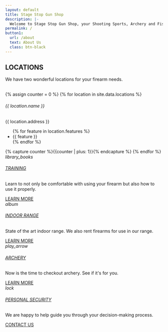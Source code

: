 ```yaml
---
layout: default
title: Stage Stop Gun Shop
description: |-
  Welcome to Stage Stop Gun Shop, your Shooting Sports, Archery and Fishing headquarters!!! Stop in today to browse our excellent selection of firearms, ammo, archery supplies and fishing tackle.
permalink: /
button1:
  url: /about
  text: About Us
  class: btn-black
---
```


<section>
    <div class="container">
        <h2 class="section-title text-center mb-0">LOCATIONS</h2>
        <p class="lead text-center">We have two wonderful locations for your firearm needs.</p>
        <div class="spacer spacer-line border-primary">&nbsp;</div>
        <div class="row">
            {% assign counter = 0 %}
            {% for location in site.data.locations %}
            <div class="col-md-5{% if counter == 0 %} offset-md-1{% endif %}">
                <div class="block image-block text-center">
                    <img src="{{ location.image }}" class=" mb-3" alt="">
                    <h6 class="box-title">{{ location.name }}</h6>
                    <p class="mb-1">{{ location.address }}</p>
                    <ul>
                        {% for feature in location.features %}
                        <li>{{ feature }}</li>
                        {% endfor %}
                    </ul>
                </div><!-- / image-block -->
            </div>
            {% capture counter %}{{counter | plus: 1}}{% endcapture %}
            {% endfor %}
        </div>
    </div>
</section>

<section>
    <div class="container">
        <div class="row">
            <div class="col-md-3">
                <div class="promo-box text-center inner-space">
                    <i class="md-icon dp36 mb-1 box-icon bg-transparent text-primary">library_books</i>
                    <h6 class="box-title"><a href="#x" class="promo-link">TRAINING</a></h6>
                    <p class="box-description">
                    Learn to not only be comfortable with using your firearm but also how to use it properly.
                    </p>
                    <a href="/training" class="btn btn-black">LEARN MORE</a>
                </div><!-- / icon-block -->
            </div><!-- / column -->
            <div class="col-md-3">
                <div class="promo-box text-center inner-space">
                    <i class="md-icon dp36 mb-1 box-icon bg-transparent text-primary">album</i>
                    <h6 class="box-title"><a href="#x" class="promo-link">INDOOR RANGE</a></h6>
                    <p class="box-description">State of the art indoor range. We also rent firearms for use in our range.</p>
                    <a href="/range" class="btn btn-black">LEARN MORE</a>
                </div><!-- / icon-block -->
            </div><!-- / column -->
            <div class="col-md-3">
                <div class="promo-box text-center inner-space">
                    <i class="md-icon dp36 mb-1 box-icon bg-transparent text-primary">play_arrow</i>
                    <h6 class="box-title"><a href="#x" class="promo-link">ARCHERY</a></h6>
                    <p class="box-description">Now is the time to checkout archery. See if it's for you.</p>
                    <a href="/range" class="btn btn-black">LEARN MORE</a>
                </div><!-- / icon-block -->
            </div><!-- / column -->
            <div class="col-md-3">
                <div class="promo-box text-center inner-space">
                    <i class="md-icon dp36 mb-1 box-icon bg-transparent text-primary">lock</i>
                    <h6 class="box-title"><a href="#x" class="promo-link">PERSONAL SECURITY</a></h6>
                    <p class="box-description">
                    We are happy to help guide you through your decision-making process.
                    </p>
                    <a href="/about" class="btn btn-black">CONTACT US</a>
                </div><!-- / icon-block -->
            </div><!-- / column -->
        </div>
    </div><!-- / container -->
</section>

